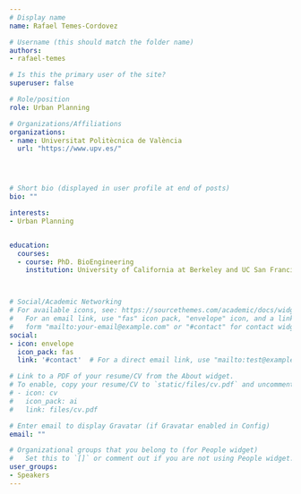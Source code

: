 ```yaml
---
# Display name
name: Rafael Temes-Cordovez

# Username (this should match the folder name)
authors:
- rafael-temes

# Is this the primary user of the site?
superuser: false

# Role/position
role: Urban Planning

# Organizations/Affiliations
organizations:
- name: Universitat Politècnica de València
  url: "https://www.upv.es/"




# Short bio (displayed in user profile at end of posts)
bio: ""

interests:
- Urban Planning


education:
  courses:
  - course: PhD. BioEngineering
    institution: University of California at Berkeley and UC San Francisco



# Social/Academic Networking
# For available icons, see: https://sourcethemes.com/academic/docs/widgets/#icons
#   For an email link, use "fas" icon pack, "envelope" icon, and a link in the
#   form "mailto:your-email@example.com" or "#contact" for contact widget.
social:
- icon: envelope
  icon_pack: fas
  link: '#contact'  # For a direct email link, use "mailto:test@example.org".

# Link to a PDF of your resume/CV from the About widget.
# To enable, copy your resume/CV to `static/files/cv.pdf` and uncomment the lines below.
# - icon: cv
#   icon_pack: ai
#   link: files/cv.pdf

# Enter email to display Gravatar (if Gravatar enabled in Config)
email: ""

# Organizational groups that you belong to (for People widget)
#   Set this to `[]` or comment out if you are not using People widget.
user_groups:
- Speakers
---
```

